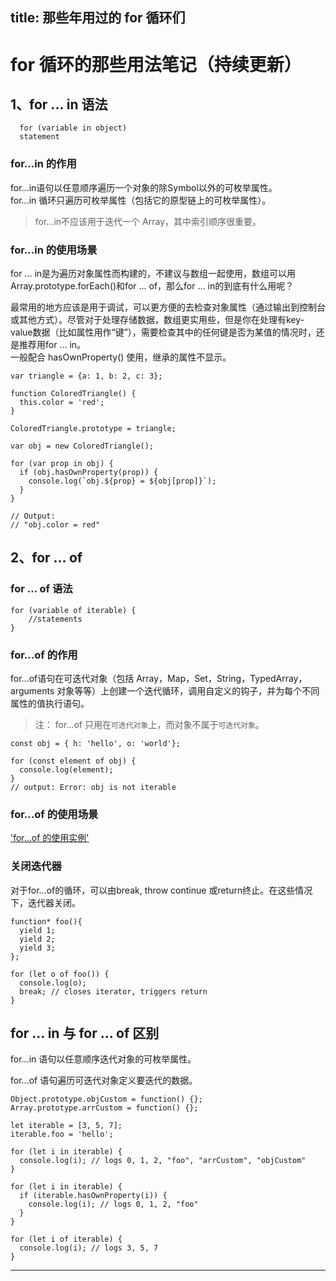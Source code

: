 title: 那些年用过的 for 循环们
---
# for 循环的那些用法笔记（持续更新）  
## 1、for ... in 语法
```
  for (variable in object)
  statement
```
### for...in 的作用
for...in语句以任意顺序遍历一个对象的除Symbol以外的可枚举属性。  
for...in 循环只遍历可枚举属性（包括它的原型链上的可枚举属性）。  
> for...in不应该用于迭代一个 Array，其中索引顺序很重要。  
### for...in 的使用场景
for ... in是为遍历对象属性而构建的，不建议与数组一起使用，数组可以用Array.prototype.forEach()和for ... of，那么for ... in的到底有什么用呢？    

最常用的地方应该是用于调试，可以更方便的去检查对象属性（通过输出到控制台或其他方式）。尽管对于处理存储数据，数组更实用些，但是你在处理有key-value数据（比如属性用作“键”），需要检查其中的任何键是否为某值的情况时，还是推荐用for ... in。  
一般配合 hasOwnProperty() 使用，继承的属性不显示。  
```
var triangle = {a: 1, b: 2, c: 3};

function ColoredTriangle() {
  this.color = 'red';
}

ColoredTriangle.prototype = triangle;

var obj = new ColoredTriangle();

for (var prop in obj) {
  if (obj.hasOwnProperty(prop)) {
    console.log(`obj.${prop} = ${obj[prop]}`);
  } 
}

// Output:
// "obj.color = red"
```
  

## 2、for ... of
### for ... of 语法
```
for (variable of iterable) {
    //statements
}
```
### for...of 的作用
for...of语句在可迭代对象（包括 Array，Map，Set，String，TypedArray，arguments 对象等等）上创建一个迭代循环，调用自定义的钩子，并为每个不同属性的值执行语句。  

> 注： for...of 只用在`可迭代对象`上，而对象不属于`可迭代对象`。
```
const obj = { h: 'hello', o: 'world'};

for (const element of obj) {
  console.log(element);
}
// output: Error: obj is not iterable
```
### for...of 的使用场景
['for...of 的使用实例'](https://developer.mozilla.org/zh-CN/docs/Web/JavaScript/Reference/Statements/for...of)

###  关闭迭代器  
对于for...of的循环，可以由break, throw  continue  或return终止。在这些情况下，迭代器关闭。
```
function* foo(){ 
  yield 1; 
  yield 2; 
  yield 3; 
}; 

for (let o of foo()) { 
  console.log(o); 
  break; // closes iterator, triggers return
}
```  
## for ... in 与 for ... of 区别  
for...in 语句以任意顺序迭代对象的可枚举属性。  

for...of 语句遍历可迭代对象定义要迭代的数据。  
``` 
Object.prototype.objCustom = function() {}; 
Array.prototype.arrCustom = function() {};

let iterable = [3, 5, 7];
iterable.foo = 'hello';

for (let i in iterable) {
  console.log(i); // logs 0, 1, 2, "foo", "arrCustom", "objCustom"
}

for (let i in iterable) {
  if (iterable.hasOwnProperty(i)) {
    console.log(i); // logs 0, 1, 2, "foo"
  }
}

for (let i of iterable) {
  console.log(i); // logs 3, 5, 7
}
```
----

